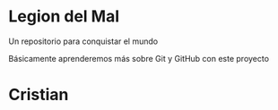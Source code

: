 # Legion del Mal
Un repositorio para conquistar el mundo

Básicamente aprenderemos más sobre Git y GitHub con este proyecto


# Cristian

